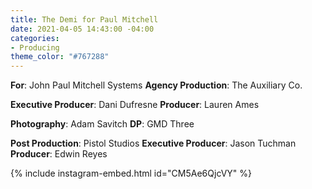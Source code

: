 ```yaml
---
title: The Demi for Paul Mitchell
date: 2021-04-05 14:43:00 -04:00
categories:
- Producing
theme_color: "#767288"
---
```


**For**: John Paul Mitchell Systems
**Agency Production**: The Auxiliary Co.

**Executive Producer**: Dani Dufresne
**Producer**: Lauren Ames

**Photography**: Adam Savitch
**DP**: GMD Three

**Post Production**: Pistol Studios
**Executive Producer**: Jason Tuchman
**Producer**: Edwin Reyes

{% include instagram-embed.html id="CM5Ae6QjcVY" %}
